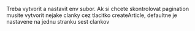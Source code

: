 Treba vytvorit a nastavit env subor. Ak si chcete skontrolovat pagination musite vytvorit nejake clanky cez tlacitko createArticle, defaultne je nastavene na jednu stranku sest clankov
